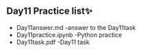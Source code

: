 ## Day11 Practice list:sparkles:

- Day11answer.md -answer to the Day11task  
- Day11practice.ipynb -Python practice
- Day11task.pdf -Day11 task
